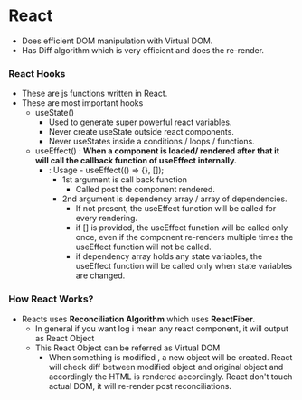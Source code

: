 # React

-   Does efficient DOM manipulation with Virtual DOM.
-   Has Diff algorithm which is very efficient and does the re-render.

### React Hooks

-   These are js functions written in React.
-   These are most important hooks
    -   useState()
        -   Used to generate super powerful react variables.
        -   Never create useState outside react components.
        -   Never useStates inside a conditions / loops / functions.
    -   useEffect() : **When a component is loaded/ rendered after that it will call the callback function of useEffect internally.**
        -   : Usage - useEffect(() => {}, []);
            -   1st argument is call back function
                -   Called post the component rendered.
            -   2nd argument is dependency array / array of dependencies.
                -   If not present, the useEffect function will be called for every rendering.
                -   if [] is provided, the useEffect function will be called only once, even if the component re-renders multiple times the useEffect function will not be called.
                -   if dependency array holds any state variables, the useEffect function will be called only when state variables are changed.

### How React Works?

-   Reacts uses **Reconciliation Algorithm** which uses **ReactFiber**.
    -   In general if you want log <Body /> i mean any react component, it will output as React Object
    -   This React Object can be referred as Virtual DOM
        -   When something is modified , a new object will be created. React will check diff between modified object and original object and accordingly the HTML is rendered accordingly. React don't touch actual DOM, it will re-render post reconciliations.
